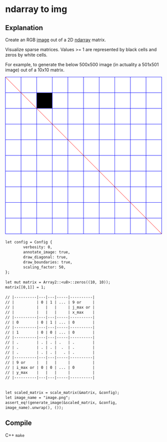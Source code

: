 # ndarray to img

## Explanation

Create an RGB [image](https://docs.rs/image/0.23.14/image/type.RgbImage.html)
out of a 2D [ndarray](https://docs.rs/ndarray/0.15.4/ndarray/index.html) matrix.

Visualize sparse matrices.
Values >= 1 are represented by black cells and zeros by white cells.

For example, to generate the below 500x500 image
(in actuality a 501x501 image) out of a 10x10 matrix.

![test image matrix](./Figures/test_image_500x500.png)

```
let config = Config {
		verbosity: 0,
		annotate_image: true,
		draw_diagonal: true,
		draw_boundaries: true,
		scaling_factor: 50,
};

let mut matrix = Array2::<u8>::zeros((10, 10));
matrix[[0,1]] = 1;

// |----------|---|---|-----|----------|
// |          | 0 | 1 | ... | 9 or     |
// |          |   |   |     | j_max or |
// |          |   |   |     | x_max    |
// |----------|---|---|-----|----------|
// | 0        | 0 | 1 | ... | 0        |
// |----------|---|---|-----|----------|
// | 1        | 0 | 0 | ... | 0        |
// |----------|---|---|-----|----------|
// | .        | . | . | .   | .        |
// | .        | . | . |  .  | .        |
// | .        | . | . |   . | .        |
// |----------|---|---|-----|----------|
// | 9 or     |   |   |     |          |
// | i_max or | 0 | 0 | ... | 0        |
// | y_max    |   |   |     |          |
// |----------|---|---|-----|----------|


let scaled_matrix = scale_matrix(&matrix, &config);
let image_name = "image.png";
assert_eq!(generate_image(&scaled_matrix, &config, image_name).unwrap(), ());
```

## Compile
C++
`make`
